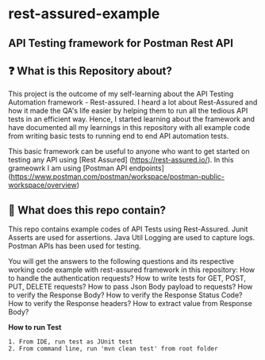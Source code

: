 # rest-assured-example
## API Testing framework for Postman Rest API

## ❓ What is this Repository about?
This project is the outcome of my self-learning about the API Testing Automation framework - Rest-assured. I heard a lot about Rest-Assured and how it made the QA's life easier by helping them to run all the tedious API tests in an efficient way. Hence, I started learning about the framework and have documented all my learnings in this repository with all example code from writing basic tests to running end to end API automation tests.

This basic framework can be useful to anyone who want to get started on testing any API using [Rest Assured] (https://rest-assured.io/).
In this grameowrk I am using [Postman API endpoints] (https://www.postman.com/postman/workspace/postman-public-workspace/overview)

## 💼 What does this repo contain?
This repo contains example codes of API Tests using Rest-Assured.
Junit Asserts are used for assertions.
Java Util Logging are used to capture logs.
Postman APIs has been used for testing.

You will get the answers to the following questions and its respective working code example with rest-assured framework in this repository:
How to handle the authentication requests?
How to write tests for GET, POST, PUT, DELETE requests?
How to pass Json Body payload to requests?
How to verify the Response Body?
How to verify the Response Status Code?
How to verify the Response headers?
How to extract value from Response Body?

**How to run Test**

    1. From IDE, run test as JUnit test
    2. From command line, run 'mvn clean test' from root folder
